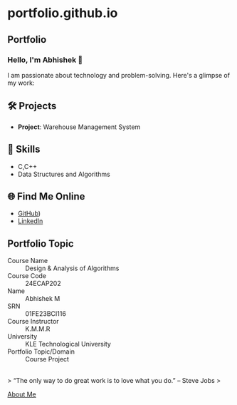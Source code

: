 # portfolio.github.io
## Portfolio

### Hello, I'm Abhishek 👋

I am passionate about technology and problem-solving. Here's a glimpse of my work:

## 🛠️ Projects
- **Project**: Warehouse Management System

## 🚀 Skills
- C,C++
- Data Structures and Algorithms

## 🌐 Find Me Online
- [GitHub](https://github.com/Abhishek-M-2004))
- [LinkedIn](https://linkedin.com/in/your-linkedin-profile)

## Portfolio Topic

<dl>
<dt>Course Name</dt>
<dd>Design & Analysis of Algorithms</dd>
<dt>Course Code</dt>
<dd>24ECAP202</dd>
<dt>Name</dt>
<dd>Abhishek M</dd>
<dt>SRN</dt>
<dd>01FE23BCI116</dd>
<dt>Course Instructor</dt>
<dd>K.M.M.R</dd>
<dt>University</dt>
<dd>KLE Technological University</dd>
<dt>Portfolio Topic/Domain</dt>
<dd>Course Project</dd>
</dl>

<br> 
> “The only way to do great work is to love what you do.” – Steve Jobs
>

[About Me](about.md)
